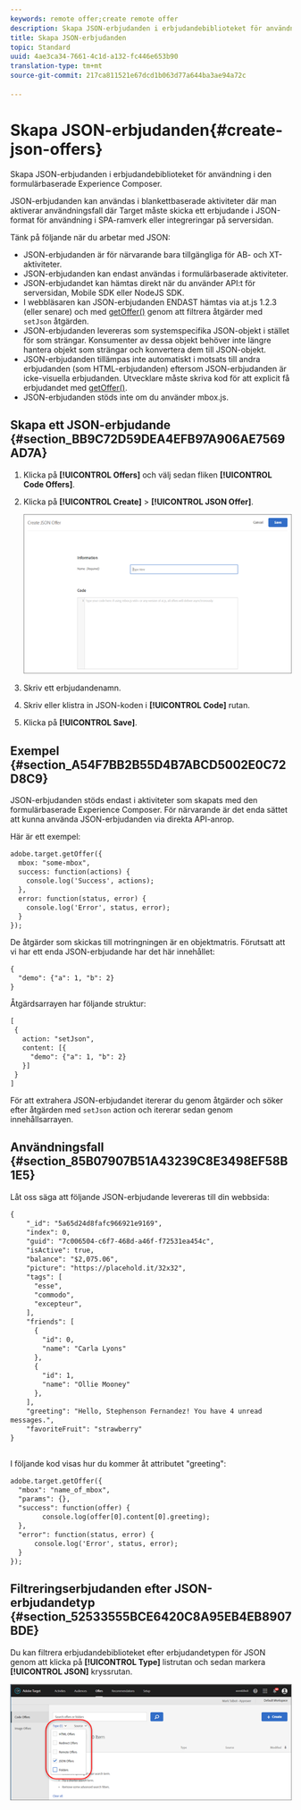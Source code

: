 ```yaml
---
keywords: remote offer;create remote offer
description: Skapa JSON-erbjudanden i erbjudandebiblioteket för användning i den formulärbaserade Experience Composer.
title: Skapa JSON-erbjudanden
topic: Standard
uuid: 4ae3ca34-7661-4c1d-a132-fc446e653b90
translation-type: tm+mt
source-git-commit: 217ca811521e67dcd1b063d77a644ba3ae94a72c

---
```



# Skapa JSON-erbjudanden{#create-json-offers}

Skapa JSON-erbjudanden i erbjudandebiblioteket för användning i den formulärbaserade Experience Composer.

JSON-erbjudanden kan användas i blankettbaserade aktiviteter där man aktiverar användningsfall där Target måste skicka ett erbjudande i JSON-format för användning i SPA-ramverk eller integreringar på serversidan.

Tänk på följande när du arbetar med JSON:

* JSON-erbjudanden är för närvarande bara tillgängliga för AB- och XT-aktiviteter.
* JSON-erbjudanden kan endast användas i formulärbaserade aktiviteter.
* JSON-erbjudandet kan hämtas direkt när du använder API:t för serversidan, Mobile SDK eller NodeJS SDK.
* I webbläsaren kan JSON-erbjudanden ENDAST hämtas via at.js 1.2.3 (eller senare) och med [getOffer()](/help/c-implementing-target/c-implementing-target-for-client-side-web/adobe-target-getoffer.md) genom att filtrera åtgärder med `setJson` åtgärden.
* JSON-erbjudanden levereras som systemspecifika JSON-objekt i stället för som strängar. Konsumenter av dessa objekt behöver inte längre hantera objekt som strängar och konvertera dem till JSON-objekt.
* JSON-erbjudanden tillämpas inte automatiskt i motsats till andra erbjudanden (som HTML-erbjudanden) eftersom JSON-erbjudanden är icke-visuella erbjudanden. Utvecklare måste skriva kod för att explicit få erbjudandet med [getOffer()](/help/c-implementing-target/c-implementing-target-for-client-side-web/adobe-target-getoffer.md).
* JSON-erbjudanden stöds inte om du använder mbox.js.

## Skapa ett JSON-erbjudande {#section_BB9C72D59DEA4EFB97A906AE7569AD7A}

1. Klicka på **[!UICONTROL Offers]** och välj sedan fliken **[!UICONTROL Code Offers]**.
1. Klicka på **[!UICONTROL Create]** > **[!UICONTROL JSON Offer]**.

   ![](assets/offer-json.png)

1. Skriv ett erbjudandenamn.
1. Skriv eller klistra in JSON-koden i **[!UICONTROL Code]** rutan.
1. Klicka på **[!UICONTROL Save]**.

## Exempel {#section_A54F7BB2B55D4B7ABCD5002E0C72D8C9}

JSON-erbjudanden stöds endast i aktiviteter som skapats med den formulärbaserade Experience Composer. För närvarande är det enda sättet att kunna använda JSON-erbjudanden via direkta API-anrop.

Här är ett exempel:

```
adobe.target.getOffer({ 
  mbox: "some-mbox", 
  success: function(actions) { 
    console.log('Success', actions); 
  }, 
  error: function(status, error) { 
    console.log('Error', status, error); 
  } 
});
```

De åtgärder som skickas till motringningen är en objektmatris. Förutsatt att vi har ett enda JSON-erbjudande har det här innehållet:

```
{ 
  "demo": {"a": 1, "b": 2} 
}
```

Åtgärdsarrayen har följande struktur:

```
[ 
 { 
   action: "setJson", 
   content: [{ 
     "demo": {"a": 1, "b": 2} 
   }] 
 }  
]
```

För att extrahera JSON-erbjudandet itererar du genom åtgärder och söker efter åtgärden med `setJson` action och itererar sedan genom innehållsarrayen.

## Användningsfall {#section_85B07907B51A43239C8E3498EF58B1E5}

Låt oss säga att följande JSON-erbjudande levereras till din webbsida:

```
{ 
    "_id": "5a65d24d8fafc966921e9169", 
    "index": 0, 
    "guid": "7c006504-c6f7-468d-a46f-f72531ea454c", 
    "isActive": true, 
    "balance": "$2,075.06", 
    "picture": "https://placehold.it/32x32", 
    "tags": [ 
      "esse", 
      "commodo", 
      "excepteur", 
    ], 
    "friends": [ 
      { 
        "id": 0, 
        "name": "Carla Lyons" 
      }, 
      { 
        "id": 1, 
        "name": "Ollie Mooney" 
      }, 
    ], 
    "greeting": "Hello, Stephenson Fernandez! You have 4 unread messages.", 
    "favoriteFruit": "strawberry" 
} 
  
```

I följande kod visas hur du kommer åt attributet &quot;greeting&quot;:

```
adobe.target.getOffer({   
  "mbox": "name_of_mbox", 
  "params": {}, 
  "success": function(offer) {           
        console.log(offer[0].content[0].greeting); 
  },   
  "error": function(status, error) {           
      console.log('Error', status, error); 
  } 
});
```

## Filtreringserbjudanden efter JSON-erbjudandetyp {#section_52533555BCE6420C8A95EB4EB8907BDE}

Du kan filtrera erbjudandebiblioteket efter erbjudandetypen för JSON genom att klicka på **[!UICONTROL Type]** listrutan och sedan markera **[!UICONTROL JSON]** kryssrutan.

![](assets/offer-json-filter.png)

